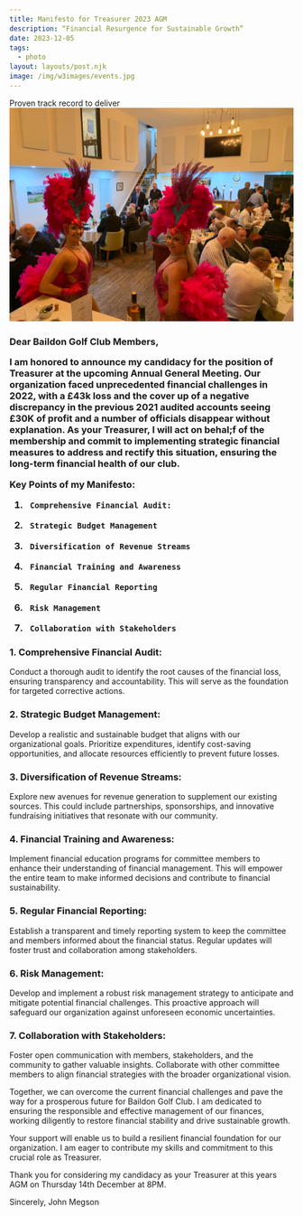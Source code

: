 ```yaml
---
title: Manifesto for Treasurer 2023 AGM
description: “Financial Resurgence for Sustainable Growth”
date: 2023-12-05
tags:
  - photo
layout: layouts/post.njk
image: /img/w3images/events.jpg
---
```

Proven track record to deliver
<img src="/img/w3images/events.jpg" class="w3-image" alt="Club Dinner 2019">


<h3>Dear Baildon Golf Club Members,</h3.>

I am honored to announce my candidacy for the position of Treasurer at the upcoming Annual General Meeting. Our organization faced unprecedented financial challenges in 2022, with a £43k loss and the cover up of a negative discrepancy in the previous 2021 audited accounts seeing £30K of profit and a number of officials disappear without explanation. As your Treasurer, I will act on behal;f of the membership and commit to implementing strategic financial measures to address and rectify this situation, ensuring the long-term financial health of our club.

Key Points of my Manifesto:
1.      Comprehensive Financial Audit:
2.      Strategic Budget Management
3.      Diversification of Revenue Streams
4.      Financial Training and Awareness
5.      Regular Financial Reporting
6.      Risk Management
7.      Collaboration with Stakeholders


<h3> 1.      Comprehensive Financial Audit: </h3>
Conduct a thorough audit to identify the root causes of the financial loss, ensuring transparency and accountability. This will serve as the foundation for targeted corrective actions.
<h3> 2.      Strategic Budget Management:</h3>
Develop a realistic and sustainable budget that aligns with our organizational goals. Prioritize expenditures, identify cost-saving opportunities, and allocate resources efficiently to prevent future losses.
<h3> 3.      Diversification of Revenue Streams:</h3>
Explore new avenues for revenue generation to supplement our existing sources. This could include partnerships, sponsorships, and innovative fundraising initiatives that resonate with our community.
<h3> 4.      Financial Training and Awareness:</h3>
Implement financial education programs for committee members to enhance their understanding of financial management. This will empower the entire team to make informed decisions and contribute to financial sustainability.
<h3> 5.      Regular Financial Reporting:</h3>
Establish a transparent and timely reporting system to keep the committee and members informed about the financial status. Regular updates will foster trust and collaboration among stakeholders.
<h3> 6.      Risk Management:</h3>
Develop and implement a robust risk management strategy to anticipate and mitigate potential financial challenges. This proactive approach will safeguard our organization against unforeseen economic uncertainties.
<h3> 7.      Collaboration with Stakeholders:</h3>
Foster open communication with members, stakeholders, and the community to gather valuable insights. Collaborate with other committee members to align financial strategies with the broader organizational vision.

Together, we can overcome the current financial challenges and pave the way for a prosperous future for Baildon Golf Club. I am dedicated to ensuring the responsible and effective management of our finances, working diligently to restore financial stability and drive sustainable growth.

Your support will enable us to build a resilient financial foundation for our organization. I am eager to contribute my skills and commitment to this crucial role as Treasurer.

Thank you for considering my candidacy as your Treasurer at this years AGM on Thursday 14th December at 8PM.

Sincerely,
John Megson
